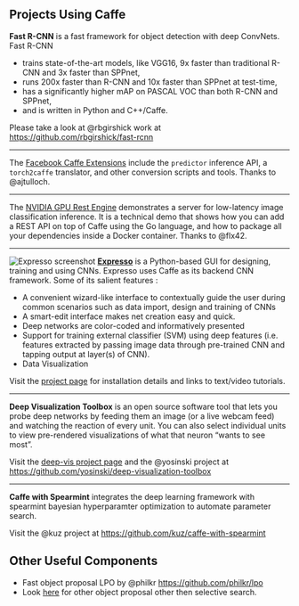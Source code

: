 ## Projects Using Caffe

**Fast R-CNN** is a fast framework for object detection with deep ConvNets. Fast R-CNN
 - trains state-of-the-art models, like VGG16, 9x faster than traditional R-CNN and 3x faster than SPPnet,
 - runs 200x faster than R-CNN and 10x faster than SPPnet at test-time,
 - has a significantly higher mAP on PASCAL VOC than both R-CNN and SPPnet,
 - and is written in Python and C++/Caffe.

Please take a look at @rbgirshick work at https://github.com/rbgirshick/fast-rcnn

***

The [Facebook Caffe Extensions](https://github.com/facebook/fb-caffe-exts) include the `predictor` inference API, a `torch2caffe` translator, and other conversion scripts and tools. Thanks to @ajtulloch.

***

The [NVIDIA GPU Rest Engine](https://github.com/NVIDIA/gpu-rest-engine) demonstrates a server for low-latency image classification inference. It is a technical demo that shows how you can add a REST API on top of Caffe using the Go language, and how to package all your dependencies inside a Docker container. Thanks to @flx42.

***
![Expresso screenshot](http://val.serc.iisc.ernet.in/expresso/main-screen.png)
**[Expresso](https://github.com/val-iisc/expresso)** is a Python-based GUI for designing, training and using CNNs. Expresso uses Caffe as its backend CNN framework. Some of its salient features : 
 - A convenient wizard-like interface to contextually guide the user during common scenarios
such as data import, design and training of CNNs
 - A smart-edit interface makes net creation easy and quick. 
 - Deep networks are color-coded and informatively presented
 - Support for training external classifier (SVM) using deep features (i.e. features extracted by passing image data through pre-trained CNN and tapping output at layer(s) of CNN).
 - Data Visualization

Visit the [project page](http://val.serc.iisc.ernet.in/expresso) for installation details and links to text/video tutorials.

***

**Deep Visualization Toolbox** is an open source software tool that lets you probe deep networks by feeding them an image (or a live webcam feed) and watching the reaction of every unit. You can also select individual units to view pre-rendered visualizations of what that neuron “wants to see most”.

Visit the [deep-vis project page](http://yosinski.com/deepvis) and the @yosinski project at https://github.com/yosinski/deep-visualization-toolbox

***

**Caffe with Spearmint** integrates the deep learning framework with spearmint bayesian hyperparamter optimization to automate parameter search.

Visit the @kuz project at https://github.com/kuz/caffe-with-spearmint

## Other Useful Components

* Fast object proposal LPO by @philkr https://github.com/philkr/lpo
* Look [here](https://pdollar.wordpress.com/2014/11/18/evaluating-object-proposals/) for other object proposal other then selective search.